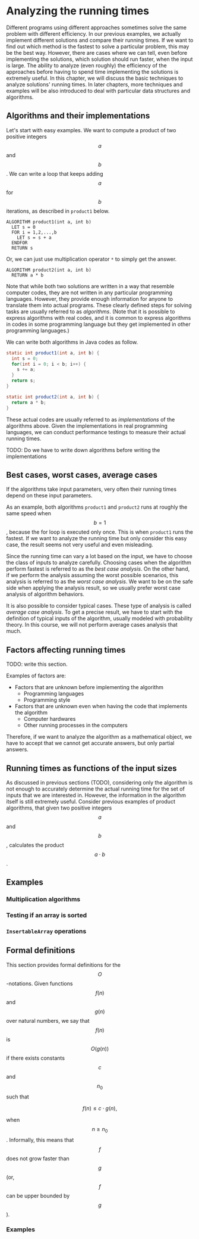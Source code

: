 # Analyzing the running times

Different programs using different approaches sometimes solve the same problem
with different efficiency.  In our previous examples, we actually implement
different solutions and compare their running times.  If we want to find out
which method is the fastest to solve a particular problem, this may be the best
way.  However, there are cases where we can tell, even before implementing the
solutions, which solution should run faster, when the input is large.  The
ability to analyze (even roughly) the efficiency of the approaches before having
to spend time implementing the solutions is extremely useful.  In this chapter,
we will discuss the basic techniques to analyze solutions' running times.  In
later chapters, more techniques and examples will be also introduced to deal
with particular data structures and algorithms.

## Algorithms and their implementations

Let's start with easy examples.  We want to compute a product of two positive
integers $$a$$ and $$b$$.  We can write a loop that keeps adding $$a$$ for $$b$$
iterations, as described in `product1` below.

```
ALGORITHM product1(int a, int b)
  LET s = 0
  FOR i = 1,2,...,b
    LET s = s + a
  ENDFOR
  RETURN s
```

Or, we can just use multiplication operator `*` to simply get the answer.

```
ALGORITHM product2(int a, int b)
  RETURN a * b
```

Note that while both two solutions are written in a way that resemble computer
codes, they are not written in any particular programming languages.  However,
they provide enough information for anyone to translate them into actual
programs.  These clearly defined steps for solving tasks are usually referred to
as *algorithms*.  (Note that it is possible to express algorithms with real
codes, and it is common to express algorithms in codes in some programming
language but they get implemented in other programming languages.)

We can write both algorithms in Java codes as follow.

```java
static int product1(int a, int b) {
  int s = 0;
  for(int i = 0; i < b; i++) {
    s += a;
  }
  return s;
}

static int product2(int a, int b) {
  return a * b;
}
```

These actual codes are usually referred to as *implementations* of the
algorithms above.  Given the implementations in real programming languages, we
can conduct performance testings to measure their actual running times.

TODO: Do we have to write down algorithms before writing the implementations

## Best cases, worst cases, average cases

If the algorithms take input parameters, very often their running times depend
on these input parameters.  

As an example, both algorithms `product1` and `product2` runs at roughly the
same speed when $$b=1$$, because the for loop is executed only once.  This is
when `product1` runs the fastest.  If we want to analyze the running time but
only consider this easy case, the result seems not very useful and even
misleading.

Since the running time can vary a lot based on the input, we have to choose the
class of inputs to analyze carefully.  Choosing cases when the algorithm perform
fastest is referred to as the *best case analysis*.  On the other hand, if we
perform the analysis assuming the worst possible scenarios, this analysis is
referred to as the *worst case analysis*.  We want to be on the safe side when
applying the analysis result, so we usually prefer worst case analysis of
algorithm behaviors.

It is also possible to consider typical cases.  These type of analysis is called
*average case analysis*.  To get a precise result, we have to start with the
definition of typical inputs of the algorithm, usually modeled with probability
theory.  In this course, we will not perform average cases analysis that much.

## Factors affecting running times

TODO: write this section.

Examples of factors are:

* Factors that are unknown before implementing the algorithm
  * Programming languages
  * Programming style
* Factors that are unknown even when having the code that implements the algorithm
  * Computer hardwares
  * Other running processes in the computers

Therefore, if we want to analyze the algorithm as a mathematical object, we have
to accept that we cannot get accurate answers, but only partial answers.

## Running times as functions of the input sizes

As discussed in previous sections (TODO), considering only the algorithm is not
enough to accurately determine the actual running time for the set of inputs
that we are interested in.  However, the information in the algorithm itself is
still extremely useful.  Consider previous examples of product algorithms, that
given two positive integers $$a$$ and $$b$$, calculates the product $$a\cdot
b$$.

## Examples

### Multiplication algorithms

### Testing if an array is sorted

### `InsertableArray` operations

## Formal definitions

This section provides formal definitions for the $$O$$-notations.  Given
functions $$f(n)$$ and $$g(n)$$ over natural numbers, we say that $$f(n)$$
is $$O(g(n))$$ if there exists constants $$c$$ and $$n_0$$ such that

$$f(n) \leq c\cdot g(n),$$

when $$n \geq n_0$$.  Informally, this means that $$f$$ does not grow faster
than $$g$$ (or, $$f$$ can be upper bounded by $$g$$).

### Examples
